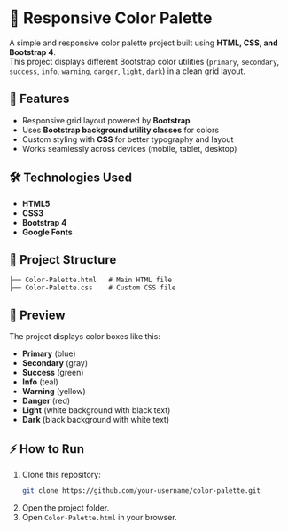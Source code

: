 # 🎨 Responsive Color Palette

A simple and responsive color palette project built using **HTML, CSS, and Bootstrap 4**.  
This project displays different Bootstrap color utilities (`primary`, `secondary`, `success`, `info`, `warning`, `danger`, `light`, `dark`) in a clean grid layout.

## 🚀 Features

- Responsive grid layout powered by **Bootstrap**
- Uses **Bootstrap background utility classes** for colors
- Custom styling with **CSS** for better typography and layout
- Works seamlessly across devices (mobile, tablet, desktop)

## 🛠️ Technologies Used

- **HTML5**
- **CSS3**
- **Bootstrap 4**
- **Google Fonts**

## 📂 Project Structure

```
├── Color-Palette.html   # Main HTML file
├── Color-Palette.css    # Custom CSS file
```

## 📸 Preview

The project displays color boxes like this:

- **Primary** (blue)
- **Secondary** (gray)
- **Success** (green)
- **Info** (teal)
- **Warning** (yellow)
- **Danger** (red)
- **Light** (white background with black text)
- **Dark** (black background with white text)

## ⚡ How to Run

1. Clone this repository:
   ```bash
   git clone https://github.com/your-username/color-palette.git
   ```
2. Open the project folder.
3. Open `Color-Palette.html` in your browser.
